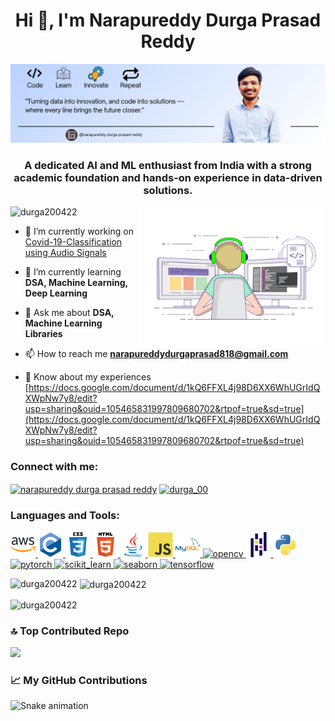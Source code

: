 <h1 align="center">Hi 👋, I'm Narapureddy Durga Prasad Reddy</h1>
<div align="center"> <img src="https://raw.githubusercontent.com/Durga200422/Durga200422/main/Durga_Banner.png"> </div>
<h3 align="center">A dedicated AI and ML enthusiast from India with a strong academic foundation and hands-on experience in data-driven solutions.</h3>
<img align="right" alt="Coding" width="300" src="https://raw.githubusercontent.com/devSouvik/devSouvik/master/gif3.gif">
<p align="left"> <img src="https://komarev.com/ghpvc/?username=durga200422&label=Profile%20views&color=0e75b6&style=flat" alt="durga200422" /> </p>

- 🔭 I’m currently working on [Covid-19-Classification using Audio Signals](https://github.com/Durga200422/Covid-19-Classification-using-Audio-Signals)

- 🌱 I’m currently learning **DSA, Machine Learning, Deep Learning**

- 💬 Ask me about **DSA, Machine Learning Libraries**

- 📫 How to reach me **narapureddydurgaprasad818@gmail.com**

- 📄 Know about my experiences [https://docs.google.com/document/d/1kQ6FFXL4j98D6XX6WhUGrIdQXWpNw7y8/edit?usp=sharing&ouid=105465831997809680702&rtpof=true&sd=true](https://docs.google.com/document/d/1kQ6FFXL4j98D6XX6WhUGrIdQXWpNw7y8/edit?usp=sharing&ouid=105465831997809680702&rtpof=true&sd=true)

<h3 align="left">Connect with me:</h3>
<p align="left">
<a href="https://linkedin.com/in/narapureddy durga prasad reddy" target="blank"><img align="center" src="https://raw.githubusercontent.com/rahuldkjain/github-profile-readme-generator/master/src/images/icons/Social/linked-in-alt.svg" alt="narapureddy durga prasad reddy" height="30" width="40" /></a>
<a href="https://www.leetcode.com/durga_00" target="blank"><img align="center" src="https://raw.githubusercontent.com/rahuldkjain/github-profile-readme-generator/master/src/images/icons/Social/leet-code.svg" alt="durga_00" height="30" width="40" /></a>
</p>

<h3 align="left">Languages and Tools:</h3>
<p align="left"> <a href="https://aws.amazon.com" target="_blank" rel="noreferrer"> <img src="https://raw.githubusercontent.com/devicons/devicon/master/icons/amazonwebservices/amazonwebservices-original-wordmark.svg" alt="aws" width="40" height="40"/> </a> <a href="https://www.cprogramming.com/" target="_blank" rel="noreferrer"> <img src="https://raw.githubusercontent.com/devicons/devicon/master/icons/c/c-original.svg" alt="c" width="40" height="40"/> </a> <a href="https://www.w3schools.com/css/" target="_blank" rel="noreferrer"> <img src="https://raw.githubusercontent.com/devicons/devicon/master/icons/css3/css3-original-wordmark.svg" alt="css3" width="40" height="40"/> </a> <a href="https://www.w3.org/html/" target="_blank" rel="noreferrer"> <img src="https://raw.githubusercontent.com/devicons/devicon/master/icons/html5/html5-original-wordmark.svg" alt="html5" width="40" height="40"/> </a> <a href="https://www.java.com" target="_blank" rel="noreferrer"> <img src="https://raw.githubusercontent.com/devicons/devicon/master/icons/java/java-original.svg" alt="java" width="40" height="40"/> </a> <a href="https://developer.mozilla.org/en-US/docs/Web/JavaScript" target="_blank" rel="noreferrer"> <img src="https://raw.githubusercontent.com/devicons/devicon/master/icons/javascript/javascript-original.svg" alt="javascript" width="40" height="40"/> </a> <a href="https://www.mysql.com/" target="_blank" rel="noreferrer"> <img src="https://raw.githubusercontent.com/devicons/devicon/master/icons/mysql/mysql-original-wordmark.svg" alt="mysql" width="40" height="40"/> </a> <a href="https://opencv.org/" target="_blank" rel="noreferrer"> <img src="https://www.vectorlogo.zone/logos/opencv/opencv-icon.svg" alt="opencv" width="40" height="40"/> </a> <a href="https://pandas.pydata.org/" target="_blank" rel="noreferrer"> <img src="https://raw.githubusercontent.com/devicons/devicon/2ae2a900d2f041da66e950e4d48052658d850630/icons/pandas/pandas-original.svg" alt="pandas" width="40" height="40"/> </a> <a href="https://www.python.org" target="_blank" rel="noreferrer"> <img src="https://raw.githubusercontent.com/devicons/devicon/master/icons/python/python-original.svg" alt="python" width="40" height="40"/> </a> <a href="https://pytorch.org/" target="_blank" rel="noreferrer"> <img src="https://www.vectorlogo.zone/logos/pytorch/pytorch-icon.svg" alt="pytorch" width="40" height="40"/> </a> <a href="https://scikit-learn.org/" target="_blank" rel="noreferrer"> <img src="https://upload.wikimedia.org/wikipedia/commons/0/05/Scikit_learn_logo_small.svg" alt="scikit_learn" width="40" height="40"/> </a> <a href="https://seaborn.pydata.org/" target="_blank" rel="noreferrer"> <img src="https://seaborn.pydata.org/_images/logo-mark-lightbg.svg" alt="seaborn" width="40" height="40"/> </a> <a href="https://www.tensorflow.org" target="_blank" rel="noreferrer"> <img src="https://www.vectorlogo.zone/logos/tensorflow/tensorflow-icon.svg" alt="tensorflow" width="40" height="40"/> </a> </p>

<p><img align="left" src="https://github-readme-stats.vercel.app/api/top-langs?username=durga200422&show_icons=true&locale=en&layout=compact" alt="durga200422" /></p>

<p>&nbsp;<img align="center" src="https://github-readme-stats.vercel.app/api?username=durga200422&show_icons=true&locale=en" alt="durga200422" /></p>

<p><img align="center" src="https://github-readme-streak-stats.herokuapp.com/?user=durga200422&" alt="durga200422" /></p>

### 🔝 Top Contributed Repo
![](https://github-contributor-stats.vercel.app/api?username=Durga200422&limit=5&theme=flat&combine_all_yearly_contributions=true)

### 📈 My GitHub Contributions
![Snake animation](https://raw.githubusercontent.com/{Durga200422}/{Durga200422}/output/github-contribution-grid-snake-dark.svg)
